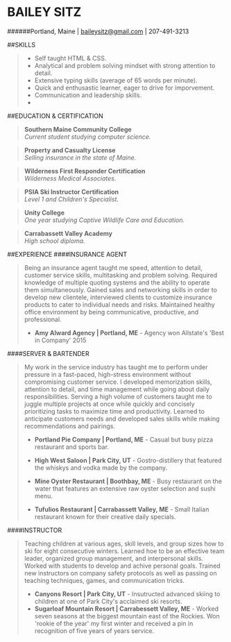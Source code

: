 # BAILEY SITZ  
######Portland, Maine | baileysitz@gmail.com | 207-491-3213



##SKILLS 
> * Self taught HTML & CSS. 
> * Analytical and problem solving mindset with strong attention to detail. 
> * Extensive typing skills (average of 65 words per minute). 
> * Quick and enthusastic learner, eager to drive for imporvement. 
> * Communication and leadership skills. 
> * 


>
##EDUCATION & CERTIFICATION
>**Southern Maine Community College**  
> _Current student studying computer science._

>**Property and Casualty License**  
> _Selling insurance in the state of Maine._ 

>**Wilderness First Responder Certification**  
> _Wilderness Medical Associates._ 

>**PSIA Ski Instructor Certification**  
> _Level 1 and Children's Specialist._

>**Unity College**  
> _One year studying Captive Wildlife Care and Education._ 

>**Carrabassett Valley Academy**  
> _High school diploma._ 




##EXPERIENCE 
####INSURANCE AGENT
>Being an insurance agent taught me speed, attention to detail, customer service skills, multitasking and problem solving. Required knowledge of multiple quoting systems and the ability to operate them simultaneously. Gained sales and networking skills in order to develop new clientele, interviewed clients to customize insurance products to cater to individual needs and risks. Maintained healthy office environment by being communicative, productive, and professional. 
>
> * **Amy Alward Agency | Portland, ME** - Agency won Allstate's 'Best in Company' 2015 

####SERVER & BARTENDER
>My work in the service industry has taught me to perform under pressure in a fast-paced, high-stress environment without compromising customer service. I developed memorization skills, attention to detail, and time management while going about daily responsibilities. Serving a high volume of customers taught me to juggle multiple projects at once while quickly and concisely prioritizing tasks to maximize time and productivity. Learned to anticipate customers needs and developed sales skills while making recommendations and pairings.
>
> * **Portland Pie Company | Portland, ME** - Casual but busy pizza restaurant and sports bar. 
> 
> * **High West Saloon | Park City, UT** - Gostro-distillery that featured the whiskys and vodka made by the company. 
>
> * **Mine Oyster Restaurant | Boothbay, ME** - Busy restaurant on the water that features an extensive raw oyster selection and sushi menu. 
>
> * **Tufulios Restaurant | Carrabassett Valley, ME** - Small Italian restaurant known for their creative daily specials. 


####INSTRUCTOR
>Teaching children at various ages, skill levels, and group sizes how to ski for eight consecutive winters. Learned hoe to be an effective team leader, organized group management, and interpersonal skills. Worked with students to develop and achive personal goals. Trained new instructors on company safety protocols as well as passing on teaching techniques, games, and communication tricks.
> 
> * **Canyons Resort | Park City, UT** - Insutructed advanced skiing to children at one of Park City's acclaimed ski resorts. 
> * **Sugarloaf Mountain Resort | Carrabessett Valley, ME** - Worked seven seasons at the biggest mountain east of the Rockies. Won 'rookie of the year' my first winter and received a pin in recognition of five years of years service. 

